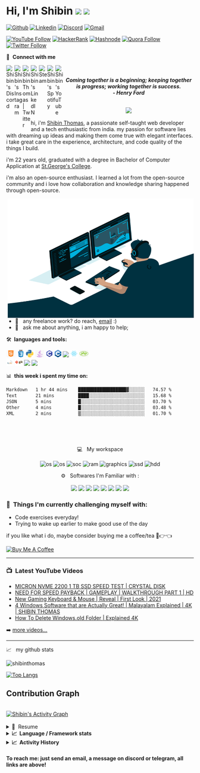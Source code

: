 # Hi, I'm Shibin <img src="https://media.giphy.com/media/hvRJCLFzcasrR4ia7z/giphy.gif" width="25px"> ![](https://visitor-badge.glitch.me/badge?page_id=itsmeshibintmz.itsmeshibintmz)

[![Github](https://img.shields.io/static/v1?label=&message=Github&color=black&style=flat&logo=github)](https://github.com/itsmeshibintmz)
[![Linkedin](https://img.shields.io/static/v1?label=&message=Linkedin&color=0E7FBF&&&style=flat&logo=linkedin&logoColor=white)](https://www.linkedin.com/in/shibin-thomas-343615206/)
[![Discord](https://img.shields.io/static/v1?label=Discord&labelColor=6E85D3&message=itsmeshibintmz&color=555555&style=flat&logo=discord&logoColor=white)](#)
[![Gmail](https://img.shields.io/static/v1?label=Gmail&labelColor=EA0008&message=ShibinThomas&color=555555&style=flat&logo=gmail&logoColor=white)](mailto:josephthomas948@gmail.com)

[![YouTube Follow](https://img.shields.io/youtube/channel/views/UCTm_fmEE-cRBjyqM_noDEZA?logo=YouTube&style=flat)](https://www.youtube.com/c/ShibinThomas)
[![HackerRank](https://img.shields.io/website?label=HackerRank&style=flat&url=https%3A%2F%2Fwww.hackerrank.com%2Fjosephthomas948)](https://www.hackerrank.com/josephthomas948)
[![Hashnode](https://img.shields.io/badge/Hashnode-2962FF?style=flat&logo=hashnode&logoColor=white)](https://hashnode.com/@cafephile)
[![Quora Follow](https://img.shields.io/website?label=Quora&style=flat&url=https%3A%2F%2Fwww.quora.com%2Fprofile%2FShibin-Thomas-70)](
https://www.quora.com/profile/Shibin-Thomas-70)
[![Twitter Follow](https://img.shields.io/twitter/follow/itsmeshibintmz?color=1DA1F2&logo=twitter&style=flat)](https://twitter.com/intent/follow?original_referer=https%3A%2F%2Ftwitter.com%2Fitsmeshibintmz&screen_name=itsmeshibintmz)

🔗 &nbsp;**Connect with me**
<p align="left">
<a href="https://discordapp.com/channels/@me/itsme_shibintmz#0009/">
  <img align="left" alt="Shibin's Discord" width="22px" src="https://raw.githubusercontent.com/peterthehan/peterthehan/master/assets/discord.svg" />
</a>
<a href="https://www.instagram.com/itsme_shibintmz/">
  <img align="left" alt="Shibin's Instagram" width="22px" src="https://raw.githubusercontent.com/rahuldkjain/github-profile-readme-generator/master/src/images/icons/Social/instagram.svg" />
</a>
<a href="https://twitter.com/itsmeshibintmz">
  <img align="left" alt="Shibin Thomas | Twitter" width="22px" src="https://raw.githubusercontent.com/peterthehan/peterthehan/master/assets/twitter.svg" />
</a>
<a href="https://www.linkedin.com/in/shibin-thomas-343615206">
  <img align="left" alt="Shibin's LinkedIN" width="22px" src="https://raw.githubusercontent.com/peterthehan/peterthehan/master/assets/linkedin.svg" />
</a>
<a href="https://steamcommunity.com/profiles/76561199031932477/">
  <img align="left" alt="Steam" width="22px" src="https://github.com/peterthehan/peterthehan/blob/main/assets/steam.svg" />
</a>
<a href="https://open.spotify.com/user/cel9za9j8u6619mx74lmopapg">
  <img align="left" alt="Shibin's Spotify" width="22px" src="https://raw.githubusercontent.com/peterthehan/peterthehan/master/assets/spotify.svg" />
</a>
<a href="https://www.youtube.com/channel/UCTm_fmEE-cRBjyqM_noDEZA">
  <img align="left" alt="Shibin's YouTube" width="22px" src="https://github.com/peterthehan/peterthehan/blob/master/assets/youtube.svg" />
</a>


<br />
</h1>

<p align='center'><em><b>Coming together is a beginning; keeping together is progress; working together is success.</b></em>
<br/>
 <em><b>- Henry Ford</b></em>
<br><br/>

<p align="center">
  <a href="https://github.com/DenverCoder1/readme-typing-svg"><img src="https://readme-typing-svg.herokuapp.com?lines=Computer+Science+Student;Tech%20Enthusiast;Cafephile;Always%20learning%20new%20things;Evolving&center=true&width=500&height=50"></a>
</p>

hi, i'm [Shibin Thomas](https://github.com/itsmeshibintmz), a passionate self-taught web developer and a tech enthusiastic from india. my passion for software lies with dreaming up ideas and making them come true with elegant interfaces. i take great care in the experience, architecture, and code quality of the things I build.

i'm 22 years old, graduated with a degree in Bachelor of Computer Application at [St.George's College](https://www.sgcaruvithura.ac.in/public/course-details.html?id=bkVDd0pXUEdHTVc5V1RlVk9vSG80dz09").

i'm also an open-source enthusiast. I learned a lot from the open-source community and i love how collaboration and knowledge sharing happened through open-source.

  <img align="right" alt="GIF" src="https://github.com/itsmeshibintmz/itsmeshibintmz/blob/main/icons/code.gif" width="500" height="320" />

- 💼 &nbsp; any freelance work? do reach, [email](mailto:josephthomas948@gmail.com) :)
- 💬 &nbsp; ask me about anything, i am happy to help;

🛠 **&nbsp;languages and tools:**  

<code><img height="20" src="https://github.com/itsmeshibintmz/itsmeshibintmz/blob/main/icons/html.png"></code></t>
<code><img height="20" src="https://raw.githubusercontent.com/github/explore/80688e429a7d4ef2fca1e82350fe8e3517d3494d/topics/css/css.png"></code>
<code><img height="20" src="https://github.com/Aakarsh-B/trying-repos/blob/master/python-5.svg?raw=true"></code>
<code><img height="20" src="https://github.com/itsmeshibintmz/itsmeshibintmz/blob/main/icons/java.png"></code>
<code><img height="20" src="https://github.com/Aakarsh-B/trying-repos/blob/master/c-programming.png"></code>
<code><img height="20" src="https://github.com/Aakarsh-B/trying-repos/blob/master/c++.png"></code>
<code><img height="20" src="https://avatars.githubusercontent.com/u/9919?s=200&v=4"></code>
<code><img height="20" src="https://raw.githubusercontent.com/github/explore/80688e429a7d4ef2fca1e82350fe8e3517d3494d/topics/react/react.png"></code>
<code><img height="20" src="https://github.com/itsmeshibintmz/itsmeshibintmz/blob/main/icons/php.png"></code>
<br>
<code><img height="20" src="https://raw.githubusercontent.com/github/explore/80688e429a7d4ef2fca1e82350fe8e3517d3494d/topics/mysql/mysql.png"></code>
<code><img height="20" src="https://raw.githubusercontent.com/github/explore/80688e429a7d4ef2fca1e82350fe8e3517d3494d/topics/git/git.png"></code>
<code><img height="20" src="https://avatars.githubusercontent.com/u/13171334?s=200&v=4"></code>
<code><img height="20" src="https://upload.wikimedia.org/wikipedia/commons/thumb/9/9a/Visual_Studio_Code_1.35_icon.svg/1024px-Visual_Studio_Code_1.35_icon.svg.png"></code>

📊 **&nbsp;this week i spent my time on:**

<!--START_SECTION:waka-->
```text
Markdown   1 hr 44 mins    ██████████████████▓░░░░░░   74.57 % 
Text       21 mins         ████░░░░░░░░░░░░░░░░░░░░░   15.68 % 
JSON       5 mins          █░░░░░░░░░░░░░░░░░░░░░░░░   03.70 % 
Other      4 mins          █░░░░░░░░░░░░░░░░░░░░░░░░   03.48 % 
XML        2 mins          ▒░░░░░░░░░░░░░░░░░░░░░░░░   01.70 % 
```
<!--END_SECTION:waka-->

<br>
<br>
<br>

<p align='center'>
  💻 &nbsp; My workspace<br/><br/>
  <img alt="os" src="https://img.shields.io/badge/Apple-Acer_Nitro_5-999999?style=flat&logo=apple&logoColor=white" />
  <img alt="os" src="https://img.shields.io/badge/Windows-ACER_Nitro_5-0078D6?style=flat&logo=windows&logoColor=white" />
  <img alt="soc" src="https://img.shields.io/badge/Intel-Core_i5_9th-0071C5?style=flat&logo=intel&logoColor=white" />
  <img alt="ram" src="https://img.shields.io/badge/RAM-16GB-%230071C5.svg?&style=flat&logoColor=white" />
  <img alt="graphics" src="https://img.shields.io/badge/NVIDIA-GTX1650-76B900?style=flat&logo=nvidia&logoColor=white" />
  <img alt="ssd" src="https://img.shields.io/badge/1.25%20TB%20SSD-grey?style=flat" />
  <img alt="hdd" src="https://img.shields.io/badge/1%20TB%20HDD-grey?style=flat" />
</p>

<p align='center'>
  ⚙️ &nbsp; Softwares I'm Familiar with :<br><br>
<img src="https://img.shields.io/badge/Visual_Studio_Code-0078D4?style=flat&logo=visual%20studio%20code&logoColor=white" />
<img src="https://img.shields.io/badge/Eclipse-2C2255?style=flat&logo=eclipse&logoColor=white" />
<img src="https://img.shields.io/badge/PyCharm-000000.svg?&style=flat&logo=PyCharm&logoColor=white" />
<img src="https://img.shields.io/badge/Android_Studio-3DDC84?style=flat&logo=android-studio&logoColor=white" />
<img src="https://img.shields.io/badge/Adobe%20Photoshop-31A8FF?style=flat&logo=Adobe%20Photoshop&logoColor=black" />
<img src="https://img.shields.io/badge/Adobe%20Premiere%20Pro-9999FF?style=flat&logo=Adobe%20Premiere%20Pro&logoColor=white" />
<img src="https://img.shields.io/badge/MySQL-00000F?style=flat&logo=mysql&logoColor=white" />
<img src="https://img.shields.io/badge/Microsoft_Office-D83B01?style=flat&logo=microsoft-office&logoColor=white" />
</p>

### :muscle: &nbsp;Things I'm currently challenging myself with:
- Code exercises everyday!
- Trying to wake up earlier to make good use of the day

if you like what i do, maybe consider buying me a coffee/tea 🥺👉👈

<a href="https://www.buymeacoffee.com/itsmeshibintmz" target="_blank"><img src="https://cdn.buymeacoffee.com/buttons/v2/default-red.png" alt="Buy Me A Coffee" width="150" ></a>

---

### 📺&nbsp; Latest YouTube Videos

<!-- YOUTUBE:START -->
- [MICRON NVME 2200 1 TB SSD SPEED TEST | CRYSTAL DISK](https://www.youtube.com/watch?v=XoyuS523mKA)
- [NEED FOR SPEED PAYBACK | GAMEPLAY |  WALKTHROUGH PART 1 | HD](https://www.youtube.com/watch?v=v8cW5HnM9JQ)
- [New Gaming Keyboard & Mouse | Reveal | First Look | 2021](https://www.youtube.com/watch?v=yLZfVdOgEcs)
- [4 Windows Software that are Actually Great! | Malayalam Explained | 4K | SHIBIN THOMAS](https://www.youtube.com/watch?v=7lIlEAD32sM)
- [How To Delete Windows.old Folder | Explained 4K](https://www.youtube.com/watch?v=0VvDoXCLr70)
<!-- YOUTUBE:END -->

➡️ [more videos...](https://www.youtube.com/channel/UCTm_fmEE-cRBjyqM_noDEZA)

---

📈 &nbsp; my github stats

<p> <img src="https://github-readme-stats-itsmeshibintmz.vercel.app/api?username=itsmeshibintmz&show_icons=true&&line_height=20&title_color=FFFFFF&icon_color=FFFFFF&text_color=FFFFFF&bg_color=0D1117" alt="shibinthomas" /> 
  
[![Top Langs](https://github-readme-stats.vercel.app/api/top-langs/?username=itsmeshibintmz&layout=compact&theme=dark&title_color=FFFFFF&icon_color=FFFFFF&text_color=FFFFFF&bg_color=0D1117)](https://github.com/itsmeshibintmz/github-readme-stats) 
  
## Contribution Graph
  <br/>
   <a href="https://github.com/itsmeshibintmz"><img alt="Shibin's Activity Graph" src="https://activity-graph.herokuapp.com/graph?username=itsmeshibintmz&custom_title=Shibin'%20Thomas's%20Contribution%20Graph&theme=react-dark" /></a>
  <br/>

<br/>

<details>
  <summary>📃 &nbsp;Resume</summary>


## Education

- 📖 **&nbsp;Bachelor of Computer Application**\
📆 &nbsp;2018 - 2021\
📍 **&nbsp;St.George's College Aruvithura** - Aruvithura, Kottayam, Kerala

- 📖 **&nsbp;Plus Two Science**\
📆 2015 - 2017\
📍 **CMS HSS Melukavu** - Melukavu, Kottayam, Kerala

- 📖 **&nbsp;THSLC**\
📆 &nbsp;2012 - 2015\
📍 **&nbsp;Technical Higher Secondary School** - Muttom, Kerala

## Volunteering

<img align="right" width="50px" src="https://www.pngkey.com/png/full/247-2479287_nss-logo-national-service-scheme-logo-png.png" />

- 👨‍💻 **&nbsp;Volunteer Secretary**\
📆 &nbsp;2019 - 2020\
📍 **&nbsp;National Service Scheme** - St.George's College Aruvithura, Kerala
  
## Personal Projects
  
- [Admission Applicant System](https://github.com/itsmeshibintmz/Admission-Applicant-System) <img align='right' src="https://img.shields.io/badge/css3-%231572B6.svg?style&logo=css3&logoColor=white"><img align='right' src="https://camo.githubusercontent.com/3bf2737f46ffd3c1057512ceb089758416ae555a83458a422ad23bc8f4ddbe7c/68747470733a2f2f696d672e736869656c64732e696f2f62616467652f48544d4c352d4533344632363f7374796c65266c6f676f3d68746d6c35266c6f676f436f6c6f723d7768697465?style&logo=Node.js&logoColor=fffff"><img align='right' src="https://img.shields.io/badge/mysql-%2300f.svg?style&logo=mysql&logoColor=white"><img align='right' src="https://img.shields.io/badge/-Java-important?style&logo=Java&logoColor=white">
- [Organic Shopping Website](https://github.com/itsmeshibintmz/Organic-Shopping-Webstore) <img align='right' src="https://img.shields.io/badge/css3-%231572B6.svg?style&logo=css3&logoColor=white"><img align='right' src="https://camo.githubusercontent.com/3bf2737f46ffd3c1057512ceb089758416ae555a83458a422ad23bc8f4ddbe7c/68747470733a2f2f696d672e736869656c64732e696f2f62616467652f48544d4c352d4533344632363f7374796c65266c6f676f3d68746d6c35266c6f676f436f6c6f723d7768697465?style&logo=Node.js&logoColor=fffff"><img align='right' src="https://img.shields.io/badge/mysql-%2300f.svg?style&logo=mysql&logoColor=white"><img align='right' src="https://img.shields.io/badge/php-%23777BB4.svg?style&logo=php&logoColor=white">

## Programming Languages
<br>
<img src="https://img.shields.io/badge/HTML-239120?style=flat&logo=html5&logoColor=white" />
<img src="https://img.shields.io/badge/CSS-239120?&style=flat&logo=css3&logoColor=white" />
<img src="https://img.shields.io/badge/Python-3776AB?style=flat&logo=python&logoColor=white" />
<img src="https://img.shields.io/badge/C%2B%2B-00599C?style=flat&logo=c%2B%2B&logoColor=white" />
<img src="https://img.shields.io/badge/Java-ED8B00?style=flat&logo=java&logoColor=white" />
<img src="https://img.shields.io/badge/PHP-777BB4?style=flat&logo=php&logoColor=white" />
<img src="https://img.shields.io/badge/MySQL-00000F?style=flat&logo=mysql&logoColor=white" />
<img src="https://img.shields.io/badge/SQLite-07405E?style=flat&logo=sqlite&logoColor=white" />
<br>

## Operating Systems
<br>
<img src="https://img.shields.io/badge/Windows-0078D6?style=flat&logo=windows&logoColor=white" />
<img src="https://img.shields.io/badge/Android-3DDC84?style=flat&logo=android&logoColor=white" />
<img src="https://img.shields.io/badge/iOS-000000?style=flat&logo=ios&logoColor=white" />
<img src="https://img.shields.io/badge/Linux-FCC624?style=flat&logo=linux&logoColor=black" />
<img src="https://img.shields.io/badge/Kali_Linux-557C94?style=flat&logo=kali-linux&logoColor=white" />
<img src="https://img.shields.io/badge/Arch_Linux-1793D1?style=flat&logo=arch-linux&logoColor=white" />
<img src="https://img.shields.io/badge/Windows_XP-003399?style=flat&logo=windows-xp&logoColor=white" />
<img src="https://img.shields.io/badge/manjaro-35BF5C?style=flat&logo=manjaro&logoColor=white" />
<img src="https://img.shields.io/badge/mac%20os-000000?style=flat&logo=apple&logoColor=white" />


</details>
  
<details>
  <summary><b>📈&nbsp;&nbsp;Language&nbsp;/&nbsp;Framework stats</b></summary>
  <br/>
  <a href='https://profile.codersrank.io/user/itsmeshibintmz/'>
  <img src='https://cr-skills-chart-widget.azurewebsites.net/api/api?username=itsmeshibintmz&padding=30&skills=angular,batchfile,c,C%23,coffeescript,dart,go,html,json,java,javascript,less,mysql,php,pandas,perl,python,reactjs,scss,shell,svelte,swift,typescript,vue'>
  </a>

</details>

<details>
    <summary><b>📈&nbsp;&nbsp;Activity History</b></summary>
  <br>
  <a href='https://profile.codersrank.io/user/itsmeshibintmz/'>
    <img src='https://cr-ss-service.azurewebsites.net/api/ScreenShot?widget=activity&username=itsmeshibintmz'>
  </a>
</details>

#### To reach me: just send an email, a message on discord or telegram, all links are above!

